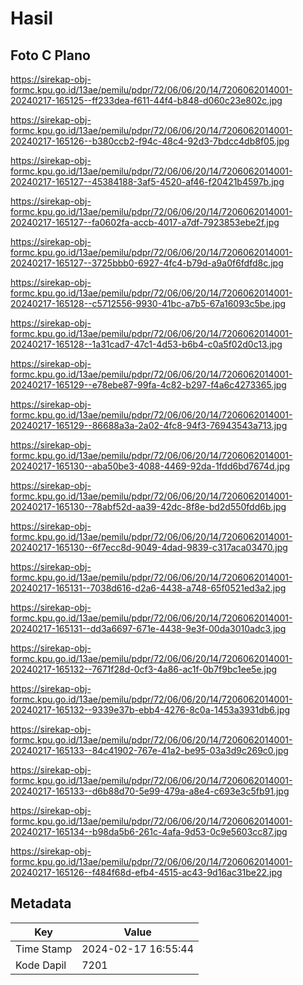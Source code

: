 # Hasil

## Foto C Plano

https://sirekap-obj-formc.kpu.go.id/13ae/pemilu/pdpr/72/06/06/20/14/7206062014001-20240217-165125--ff233dea-f611-44f4-b848-d060c23e802c.jpg

https://sirekap-obj-formc.kpu.go.id/13ae/pemilu/pdpr/72/06/06/20/14/7206062014001-20240217-165126--b380ccb2-f94c-48c4-92d3-7bdcc4db8f05.jpg

https://sirekap-obj-formc.kpu.go.id/13ae/pemilu/pdpr/72/06/06/20/14/7206062014001-20240217-165127--45384188-3af5-4520-af46-f20421b4597b.jpg

https://sirekap-obj-formc.kpu.go.id/13ae/pemilu/pdpr/72/06/06/20/14/7206062014001-20240217-165127--fa0602fa-accb-4017-a7df-7923853ebe2f.jpg

https://sirekap-obj-formc.kpu.go.id/13ae/pemilu/pdpr/72/06/06/20/14/7206062014001-20240217-165127--3725bbb0-6927-4fc4-b79d-a9a0f6fdfd8c.jpg

https://sirekap-obj-formc.kpu.go.id/13ae/pemilu/pdpr/72/06/06/20/14/7206062014001-20240217-165128--c5712556-9930-41bc-a7b5-67a16093c5be.jpg

https://sirekap-obj-formc.kpu.go.id/13ae/pemilu/pdpr/72/06/06/20/14/7206062014001-20240217-165128--1a31cad7-47c1-4d53-b6b4-c0a5f02d0c13.jpg

https://sirekap-obj-formc.kpu.go.id/13ae/pemilu/pdpr/72/06/06/20/14/7206062014001-20240217-165129--e78ebe87-99fa-4c82-b297-f4a6c4273365.jpg

https://sirekap-obj-formc.kpu.go.id/13ae/pemilu/pdpr/72/06/06/20/14/7206062014001-20240217-165129--86688a3a-2a02-4fc8-94f3-76943543a713.jpg

https://sirekap-obj-formc.kpu.go.id/13ae/pemilu/pdpr/72/06/06/20/14/7206062014001-20240217-165130--aba50be3-4088-4469-92da-1fdd6bd7674d.jpg

https://sirekap-obj-formc.kpu.go.id/13ae/pemilu/pdpr/72/06/06/20/14/7206062014001-20240217-165130--78abf52d-aa39-42dc-8f8e-bd2d550fdd6b.jpg

https://sirekap-obj-formc.kpu.go.id/13ae/pemilu/pdpr/72/06/06/20/14/7206062014001-20240217-165130--6f7ecc8d-9049-4dad-9839-c317aca03470.jpg

https://sirekap-obj-formc.kpu.go.id/13ae/pemilu/pdpr/72/06/06/20/14/7206062014001-20240217-165131--7038d616-d2a6-4438-a748-65f0521ed3a2.jpg

https://sirekap-obj-formc.kpu.go.id/13ae/pemilu/pdpr/72/06/06/20/14/7206062014001-20240217-165131--dd3a6697-671e-4438-9e3f-00da3010adc3.jpg

https://sirekap-obj-formc.kpu.go.id/13ae/pemilu/pdpr/72/06/06/20/14/7206062014001-20240217-165132--7671f28d-0cf3-4a86-ac1f-0b7f9bc1ee5e.jpg

https://sirekap-obj-formc.kpu.go.id/13ae/pemilu/pdpr/72/06/06/20/14/7206062014001-20240217-165132--9339e37b-ebb4-4276-8c0a-1453a3931db6.jpg

https://sirekap-obj-formc.kpu.go.id/13ae/pemilu/pdpr/72/06/06/20/14/7206062014001-20240217-165133--84c41902-767e-41a2-be95-03a3d9c269c0.jpg

https://sirekap-obj-formc.kpu.go.id/13ae/pemilu/pdpr/72/06/06/20/14/7206062014001-20240217-165133--d6b88d70-5e99-479a-a8e4-c693e3c5fb91.jpg

https://sirekap-obj-formc.kpu.go.id/13ae/pemilu/pdpr/72/06/06/20/14/7206062014001-20240217-165134--b98da5b6-261c-4afa-9d53-0c9e5603cc87.jpg

https://sirekap-obj-formc.kpu.go.id/13ae/pemilu/pdpr/72/06/06/20/14/7206062014001-20240217-165126--f484f68d-efb4-4515-ac43-9d16ac31be22.jpg


## Metadata

| Key        | Value               |
| ---------- | ------------------- |
| Time Stamp | 2024-02-17 16:55:44 |
| Kode Dapil | 7201                |



